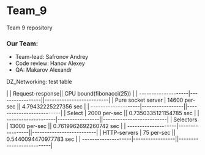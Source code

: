 # Team_9
Team 9 repository
### Our Team:
- Team-lead: Safronov Andrey
- Code review: Hanov Alexey
- QA: Makarov Alexandr 



DZ_Networking:
test table

|                     | Request-response|| CPU bound(fibonacci(25)) | 
| --------------------|-----------------||--------------------------|
| Pure socket server  | 14600 per-sec   || 4.79432225227356 sec     |
| --------------------|-----------------||--------------------------|
| Select              | 2000  per-sec   || 0.7350335121154785 sec   |
| --------------------|-----------------||--------------------------|
| Selectors           | 13000 per-sec   || 0.7619962692260742 sec   |
| --------------------|-----------------||--------------------------|
| HTTP-servers        | 75    per-sec   || 0.5440094470977783 sec   |
| --------------------|-----------------||--------------------------|
